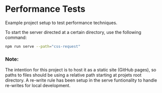 # Performance Tests

Example project setup to test performance techniques.

To start the server directed at a certain directory, use the following command:

```sh
npm run serve --path="css-request"
```

### Note:

The intention for this project is to host it as a static site (GitHub pages), so paths to files should be using a relative path starting at projets root directory. A re-write rule has been setup in the serve funtionality to handle re-writes for local development.
